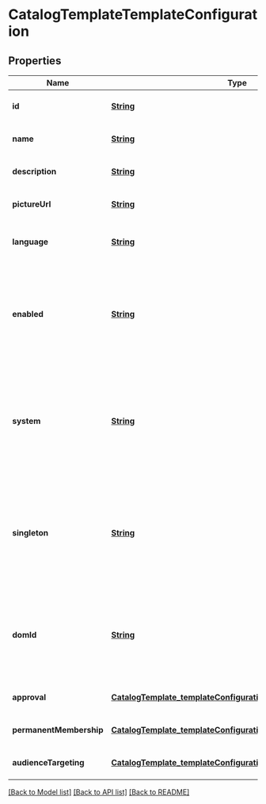 # CatalogTemplateTemplateConfiguration
## Properties

Name | Type | Description | Notes
------------ | ------------- | ------------- | -------------
**id** | [**String**](string.md) | Template ID. | [optional] [default to null]
**name** | [**String**](string.md) | Template Name. | [optional] [default to null]
**description** | [**String**](string.md) | Template Description. | [optional] [default to null]
**pictureUrl** | [**String**](string.md) | Template Picture URL. | [optional] [default to null]
**language** | [**String**](string.md) | Template Language (e.g. &#39;en-US&#39;). | [optional] [default to null]
**enabled** | [**String**](string.md) | Defines if the template is enabled or not, and therefore available for end-users or not. | [optional] [default to null]
**system** | [**String**](string.md) | Defines if the template should be considered as &#39;system&#39;, and therefore could not be deleted, exported... | [optional] [default to null]
**singleton** | [**String**](string.md) | Defines if the template should restrict the number of associated teams created from itself to one. | [optional] [default to null]
**domId** | [**String**](string.md) | Unique identifier that could be used safely client-side to identify an HTML tag. | [optional] [default to null]
**approval** | [**CatalogTemplate_templateConfiguration_approval**](CatalogTemplate_templateConfiguration_approval.md) |  | [optional] [default to null]
**permanentMembership** | [**CatalogTemplate_templateConfiguration_permanentMembership**](CatalogTemplate_templateConfiguration_permanentMembership.md) |  | [optional] [default to null]
**audienceTargeting** | [**CatalogTemplate_templateConfiguration_audienceTargeting**](CatalogTemplate_templateConfiguration_audienceTargeting.md) |  | [optional] [default to null]

[[Back to Model list]](../README.md#documentation-for-models) [[Back to API list]](../README.md#documentation-for-api-endpoints) [[Back to README]](../README.md)

